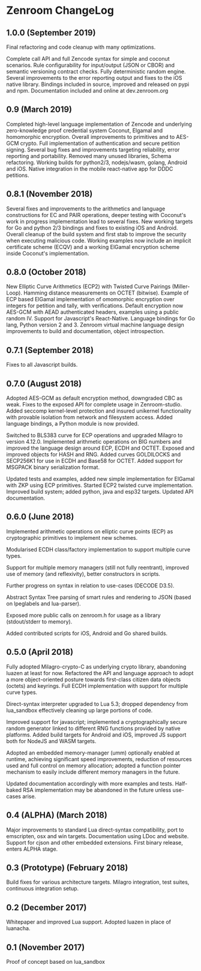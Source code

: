 # Zenroom ChangeLog

## 1.0.0 (September 2019)

Final refactoring and code cleanup with many optimizations.

Complete call API and full Zencode syntax for simple and coconut
scenarios. Rule configurability for input/output (JSON or CBOR) and
semantic versioning contract checks. Fully deterministic random
engine. Several improvements to the error reporting output and fixes
to the iOS native library. Bindings included in source, improved and
released on pypi and npm. Documentation included and online at
dev.zenroom.org

## 0.9 (March 2019)

Completed high-level language implementation of Zencode and underlying
zero-knowledge proof credential system Coconut, Elgamal and homomorphic
encryption. Overall improvements to primitives and to AES-GCM crypto.
Full implementation of authentication and secure petition signing.
Several bug fixes and improvements targeting reliability, error reporting
and portability. Removed many unused libraries, Schema refactoring.
Working builds for python2/3, nodejs/wasm, golang, Android and iOS.
Native integration in the mobile react-native app for DDDC petitions. 

## 0.8.1 (November 2018)

Several fixes and improvements to the arithmetics and language
constructions for EC and PAIR operations, deeper testing with
Coconut's work in progress implementation lead to several fixes. New
working targets for Go and python 2/3 bindings and fixes to existing
iOS and Android. Overall cleanup of the build system and first stab to
improve the security when executing malicious code.  Working examples
now include an implicit certificate scheme (ECQV) and a working
ElGamal encryption scheme inside Coconut's implementation.

## 0.8.0 (October 2018)

New Elliptic Curve Arithmetics (ECP2) with Twisted Curve Pairings
(Miller-Loop). Hamming distance measurements on OCTET
(bitwise). Example of ECP based ElGamal implementation of omomorphic
encryption over integers for petition and tally, with
verifications. Default encryption now AES-GCM with AEAD authenticated
headers, examples using a public random IV. Support for Javascript's
React-Native. Language bindings for Go lang, Python version 2
and 3. Zenroom virtual machine language design improvements to build
and documentation, object introspection.

## 0.7.1 (September 2018)

Fixes to all Javascript builds.

## 0.7.0 (August 2018)

Adopted AES-GCM as default encryption method, downgraded CBC as weak.
Fixes to the exposed API for complete usage in Zenroom-studio.  Added
seccomp kernel-level protection and insured unikernel functionality
with provable isolation from network and filesystem access. Added
language bindings, a Python module is now provided.

Switched to BLS383 curve for ECP operations and upgraded Milagro to
version 4.12.0. Implemented arithmetic operations on BIG numbers and
improved the language design around ECP, ECDH and OCTET. Exposed and
improved objects for HASH and RNG. Added curves GOLDILOCKS and
SECP256K1 for use in ECDH and Base58 for OCTET. Added support for
MSGPACK binary serialization format.

Updated tests and examples, added new simple implementation for
ElGamal with ZKP using ECP primitives. Started ECP2 twisted curve
implementation. Improved build system; added python, java and esp32
targets. Updated API documentation.

## 0.6.0 (June 2018)

Implemented arithmetic operations on elliptic curve points (ECP)
as cryptographic primitives to implement new schemes.

Modularised ECDH class/factory implementation to support multiple
curve types.

Support for multiple memory managers (still not fully reentrant),
improved use of memory (and reflexivity), better constructors in
scripts.

Further progress on syntax in relation to use-cases (DECODE D3.5).

Abstract Syntax Tree parsing of smart rules and rendering to
JSON (based on lpeglabels and lua-parser).

Exposed more public calls on zenroom.h for usage as a library
(stdout/stderr to memory).

Added contributed scripts for iOS, Android and Go shared builds.


## 0.5.0 (April 2018)

Fully adopted Milagro-crypto-C as underlying crypto library,
abandoning luazen at least for now. Refactored the API and language
approach to adopt a more object-oriented posture towards first-class
citizen data objects (octets) and keyrings. Full ECDH implementation
with support for multiple curve types.

Direct-syntax interpreter upgraded to Lua 5.3; dropped dependency from
lua_sandbox effectively cleaning up large portions of code.

Improved support for javascript; implemented a cryptographically
secure random generator linked to different RNG functions provided by
native platforms. Added build targets for Android and iOS, improved JS
support both for NodeJS and WASM targets.

Adopted an embedded memory-manager (umm) optionally enabled at
runtime, achieving significant speed improvements, reduction of
resources used and full control on memory allocation; adopted a
function pointer mechanism to easily include different memory managers
in the future.

Updated documentation accordingly with more examples and
tests. Half-baked RSA implementation may be abandoned in the future
unless use-cases arise.


## 0.4 (ALPHA) (March 2018)

Major improvements to standard Lua direct-syntax compatibility, port
to emscripten, osx and win targets. Documentation using LDoc and
website. Support for cjson and other embedded extensions. First
binary release, enters ALPHA stage.


## 0.3 (Prototype) (February 2018)

Build fixes for various architecture targets. Milagro integration,
test suites, continuous integration setup.

## 0.2 (December 2017)

Whitepaper and improved Lua support.
Adopted luazen in place of luanacha.

## 0.1 (November 2017)

Proof of concept based on lua_sandbox
